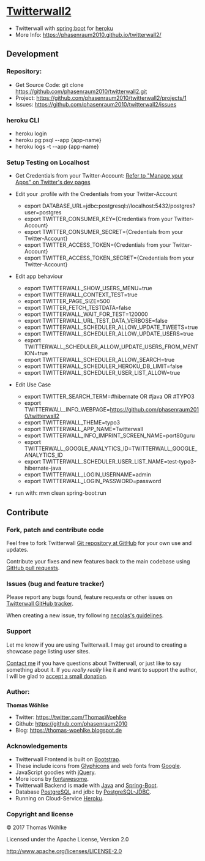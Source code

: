 # [Twitterwall2]( https://github.com/phasenraum2010/twitterwall2 )

+ Twitterwall with [spring:boot]( https://projects.spring.io/spring-boot/ ) for [heroku]( https://heroku.com )
+ More Info: https://phasenraum2010.github.io/twitterwall2/

## Development 

### Repository:
- Get Source Code: git clone https://github.com/phasenraum2010/twitterwall2.git
- Project: https://github.com/phasenraum2010/twitterwall2/projects/1
- Issues: https://github.com/phasenraum2010/twitterwall2/issues

### heroku CLI
- heroku login
- heroku pg:psql --app {app-name}
- heroku logs -t --app {app-name}

### Setup Testing on Localhost
- Get Credentials from your Twitter-Account: [Refer to "Manage your Apps" on Twitter's dev pages](https://dev.twitter.com/apps)
- Edit your .profile with the Credentials from your Twitter-Account
  - export DATABASE_URL=jdbc:postgresql://localhost:5432/postgres?user=postgres
  - export TWITTER_CONSUMER_KEY={Credentials from your Twitter-Account}
  - export TWITTER_CONSUMER_SECRET={Credentials from your Twitter-Account}
  - export TWITTER_ACCESS_TOKEN={Credentials from your Twitter-Account}
  - export TWITTER_ACCESS_TOKEN_SECRET={Credentials from your Twitter-Account}
- Edit app behaviour
  - export TWITTERWALL_SHOW_USERS_MENU=true
  - export TWITTERWALL_CONTEXT_TEST=true
  - export TWITTER_PAGE_SIZE=500
  - export TWITTER_FETCH_TESTDATA=false
  - export TWITTERWALL_WAIT_FOR_TEST=120000
  - export TWITTERWALL_URL_TEST_DATA_VERBOSE=false
  - export TWITTERWALL_SCHEDULER_ALLOW_UPDATE_TWEETS=true
  - export TWITTERWALL_SCHEDULER_ALLOW_UPDATE_USERS=true
  - export TWITTERWALL_SCHEDULER_ALLOW_UPDATE_USERS_FROM_MENTION=true
  - export TWITTERWALL_SCHEDULER_ALLOW_SEARCH=true
  - export TWITTERWALL_SCHEDULER_HEROKU_DB_LIMIT=false
  - export TWITTERWALL_SCHEDULER_USER_LIST_ALLOW=true
- Edit Use Case 
  - export TWITTER_SEARCH_TERM=#hibernate OR #java OR #TYPO3
  - export TWITTERWALL_INFO_WEBPAGE=https://github.com/phasenraum2010/twitterwall2
  - export TWITTERWALL_THEME=typo3
  - export TWITTERWALL_APP_NAME=Twitterwall
  - export TWITTERWALL_INFO_IMPRINT_SCREEN_NAME=port80guru
  - export TWITTERWALL_GOOGLE_ANALYTICS_ID=TWITTERWALL_GOOGLE_ANALYTICS_ID
  - export TWITTERWALL_SCHEDULER_USER_LIST_NAME=test-typo3-hibernate-java
  - export TWITTERWALL_LOGIN_USERNAME=admin
  - export TWITTERWALL_LOGIN_PASSWORD=password
  
- run with: mvn clean spring-boot:run

## Contribute


### Fork, patch and contribute code

Feel free to fork Twitterwall [Git repository at GitHub][twitterwall-github] for your own use and
updates.

Contribute your fixes and new features back to the main codebase using
[GitHub pull requests][github-pull-req].

[twitterwall-github]: http://github.com/andriusvelykis/reflow-maven-skin/
[github-pull-req]: http://help.github.com/articles/using-pull-requests

### Issues (bug and feature tracker)

Please report any bugs found, feature requests or other issues on
[Twitterwall GitHub tracker][twitterwall-issues].

When creating a new issue, try following [necolas's guidelines][issue-guidelines].

[twitterwall-issues]: https://github.com/phasenraum2010/twitterwall2/issues
[issue-guidelines]: http://github.com/necolas/issue-guidelines/#readme

### Support

Let me know if you are using Twitterwall. I may get around to creating a showcase page listing user sites.

[Contact me][av-site] if you have questions about Twitterwall, or just like to say something about it.
If you _really really_ like it and want to support the author, I will be glad to
[accept a small donation][donate].

[av-site]: https://twitter.com/ThomasWoehlke
[donate]: https://www.paypal.me/ThomasWoehlke

### Author:  

**Thomas Wöhlke**
+ Twitter: https://twitter.com/ThomasWoehlke
+ Github: https://github.com/phasenraum2010
+ Blog: https://thomas-woehlke.blogspot.de

### Acknowledgements

+ Twitterwall Frontend is built on [Bootstrap][bootstrap].
+ These include icons from [Glyphicons][glyphicons] and web fonts from [Google][webfonts].
+ JavaScript goodies with [jQuery][jquery].
+ More icons by [fontawesome][fontawesome].
+ Twitterwall Backend is made with [Java][java] and [Spring-Boot][spring-boot].
+ Database [PostgreSQL][postgresql] and jdbc by [PostgreSQL-JDBC][postgresql-jdbc].
+ Running on Cloud-Service [Heroku][heroku].

[java]: http://www.oracle.com/technetwork/java/javase/downloads/index.html
[fontawesome]: http://fontawesome.io/icons/
[postgresql-jdbc]: https://jdbc.postgresql.org/
[postgresql]: https://www.postgresql.org/
[heroku]: https://heroku.com
[spring-boot]: https://projects.spring.io/spring-boot/
[bootstrap]: http://getbootstrap.com/
[glyphicons]: http://glyphicons.com/
[webfonts]: http://www.google.com/webfonts/
[jquery]: http://jquery.org

### Copyright and license

&copy; 2017 Thomas Wöhlke

Licensed under the Apache License, Version 2.0

http://www.apache.org/licenses/LICENSE-2.0










